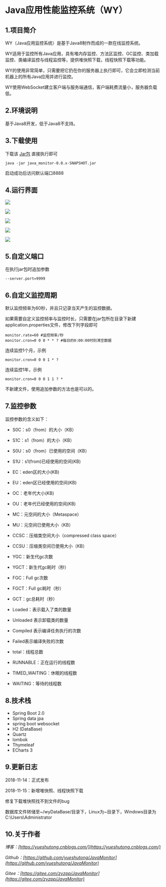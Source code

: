 # Java应用性能监控系统（WY）

## 1.项目简介

WY（Java应用监控系统）是基于Java8制作而成的一款在线监控系统。

WY适用于监控所有Java应用，具有堆内存监控、方法区监控、GC监控、类加载监控、类编译监控与线程监控等，提供堆快照下载，线程快照下载等功能。

WY的使用非常简单，只需要把它扔在你的服务器上执行即可，它会立即检测当前机器上的所有Java应用并进行监控。

WY使用WebSocket建立客户端与服务端通信，客户端耗费流量小，服务器负载低。

## 2.环境说明

基于Java8开发，低于Java8不支持。

## 3.下载使用

下载该 [Jar包](./java_monitor-0.0.2-SNAPSHOT.jar) 直接执行即可

```
java -jar java_monitor-0.0.x-SNAPSHOT.jar
```


启动成功后访问默认端口8888

## 4.运行界面

![](./picture/1000.png)

![](./picture/1001.png)

![](./picture/1002.png)

![](./picture/1003.png)

![](./picture/1004.png)

## 5.自定义端口

在执行jar包时追加参数

```
--server.port=9999
```

## 6.自定义监控周期

默认监控频率为60秒，并且只记录当天产生的监控数据。

如果需要自定义监控频率与监控时长，只需要在jar包所在目录下新建application.properties文件，修改下列字段即可

```
monitor.rate=60 #监控频率/秒
monitor.cron=0 0 0 * * ? #每日的0:00:00时刻清空数据
```

连续监控1个月，示例

```
monitor.cron=0 0 0 1 * ?
```

连续监控1年，示例

```
monitor.cron=0 0 0 1 1 ? *
```

不新建文件，使用追加参数的方法也是可以的。

## 7.监控参数

监控参数的含义如下：

- S0C：s0（from）的大小（KB）

- S1C：s1（from）的大小（KB）

- S0U：s0（from）已使用的空间（KB）

- S1U：s1(from)已经使用的空间(KB)

- EC：eden区的大小(KB)

- EU：eden区已经使用的空间(KB)

- OC：老年代大小(KB)

- OU：老年代已经使用的空间(KB)

- MC：元空间的大小（Metaspace）

- MU：元空间已使用大小（KB）

- CCSC：压缩类空间大小（compressed class space）

- CCSU：压缩类空间已使用大小（KB）

- YGC：新生代gc次数

- YGCT：新生代gc耗时（秒）

- FGC：Full gc次数

- FGCT：Full gc耗时（秒）

- GCT：gc总耗时（秒）

- Loaded：表示载入了类的数量

- Unloaded 表示卸载类的数量

- Compiled 表示编译任务执行的次数

- Failed表示编译失败的次数

- total：线程总数

- RUNNABLE：正在运行的线程数

- TIMED_WAITING：休眠的线程数

- WAITING：等待的线程数


## 8.技术栈

- Spring Boot 2.0
- Spring data jpa
- spring boot websocket
- H2 (DataBase)
- Quartz
- lombok
- Thymeleaf
- ECharts 3

## 9.更新日志

2018-11-14：正式发布

2018-11-15：新增堆快照、线程快照下载

修复下载堆快照找不到文件的bug

数据库文件转储至~/wyDataBase/目录下，Linux为~目录下，Windows目录为C:\Users\Administrator



## 10.关于作者

*博客：[https://yueshutong.cnblogs.com/](https://yueshutong.cnblogs.com/)*

*Github：[https://github.com/yueshutong/JavaMonitor](https://github.com/yueshutong/JavaMonitor)*

*Gitee：[https://gitee.com/zyzpp/JavaMonitor](https://gitee.com/zyzpp/JavaMonitor)*